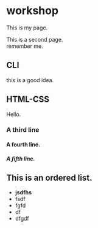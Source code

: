 # workshop
  This is my page.

  This is a second page.<br>
  remember me.
  
  ## CLI
  this is a good idea.

  ## HTML-CSS
  Hello.

  ### A third line
  #### A fourth line.
  ##### A fifth line.
  
  ## This is an ordered list.
  - **jsdfhs**
  - fsdf
  - fgfd
  - df
  - dfgdf   